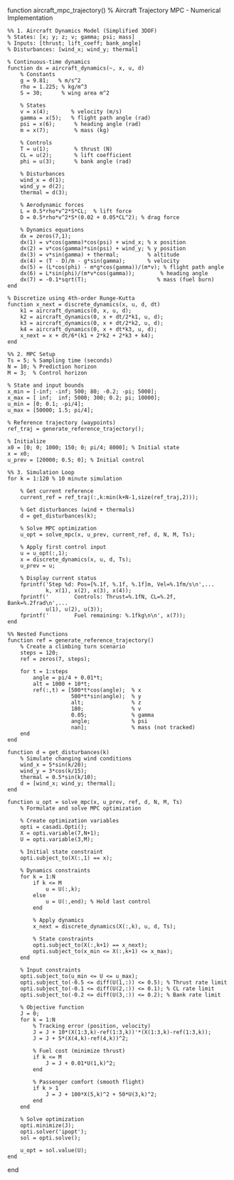 function aircraft_mpc_trajectory()
    % Aircraft Trajectory MPC - Numerical Implementation
    
    %% 1. Aircraft Dynamics Model (Simplified 3DOF)
    % States: [x; y; z; v; gamma; psi; mass]
    % Inputs: [thrust; lift_coeff; bank_angle]
    % Disturbances: [wind_x; wind_y; thermal]
    
    % Continuous-time dynamics
    function dx = aircraft_dynamics(~, x, u, d)
        % Constants
        g = 9.81;   % m/s^2
        rho = 1.225; % kg/m^3
        S = 30;      % wing area m^2
        
        % States
        v = x(4);       % velocity (m/s)
        gamma = x(5);   % flight path angle (rad)
        psi = x(6);      % heading angle (rad)
        m = x(7);        % mass (kg)
        
        % Controls
        T = u(1);        % thrust (N)
        CL = u(2);       % lift coefficient
        phi = u(3);      % bank angle (rad)
        
        % Disturbances
        wind_x = d(1);
        wind_y = d(2);
        thermal = d(3);
        
        % Aerodynamic forces
        L = 0.5*rho*v^2*S*CL;  % lift force
        D = 0.5*rho*v^2*S*(0.02 + 0.05*CL^2); % drag force
        
        % Dynamics equations
        dx = zeros(7,1);
        dx(1) = v*cos(gamma)*cos(psi) + wind_x; % x position
        dx(2) = v*cos(gamma)*sin(psi) + wind_y; % y position
        dx(3) = v*sin(gamma) + thermal;         % altitude
        dx(4) = (T - D)/m - g*sin(gamma);       % velocity
        dx(5) = (L*cos(phi) - m*g*cos(gamma))/(m*v); % flight path angle
        dx(6) = L*sin(phi)/(m*v*cos(gamma));        % heading angle
        dx(7) = -0.1*sqrt(T);                      % mass (fuel burn)
    end

    % Discretize using 4th-order Runge-Kutta
    function x_next = discrete_dynamics(x, u, d, dt)
        k1 = aircraft_dynamics(0, x, u, d);
        k2 = aircraft_dynamics(0, x + dt/2*k1, u, d);
        k3 = aircraft_dynamics(0, x + dt/2*k2, u, d);
        k4 = aircraft_dynamics(0, x + dt*k3, u, d);
        x_next = x + dt/6*(k1 + 2*k2 + 2*k3 + k4);
    end

    %% 2. MPC Setup
    Ts = 5; % Sampling time (seconds)
    N = 10; % Prediction horizon
    M = 3;  % Control horizon
    
    % State and input bounds
    x_min = [-inf; -inf; 500; 80; -0.2; -pi; 5000];
    x_max = [ inf;  inf; 5000; 300; 0.2; pi; 10000];
    u_min = [0; 0.1; -pi/4];
    u_max = [50000; 1.5; pi/4];
    
    % Reference trajectory (waypoints)
    ref_traj = generate_reference_trajectory();
    
    % Initialize
    x0 = [0; 0; 1000; 150; 0; pi/4; 8000]; % Initial state
    x = x0;
    u_prev = [20000; 0.5; 0]; % Initial control
    
    %% 3. Simulation Loop
    for k = 1:120 % 10 minute simulation
        
        % Get current reference
        current_ref = ref_traj(:,k:min(k+N-1,size(ref_traj,2)));
        
        % Get disturbances (wind + thermals)
        d = get_disturbances(k);
        
        % Solve MPC optimization
        u_opt = solve_mpc(x, u_prev, current_ref, d, N, M, Ts);
        
        % Apply first control input
        u = u_opt(:,1);
        x = discrete_dynamics(x, u, d, Ts);
        u_prev = u;
        
        % Display current status
        fprintf('Step %d: Pos=[%.1f, %.1f, %.1f]m, Vel=%.1fm/s\n',...
                k, x(1), x(2), x(3), x(4));
        fprintf('        Controls: Thrust=%.1fN, CL=%.2f, Bank=%.2frad\n',...
                u(1), u(2), u(3));
        fprintf('        Fuel remaining: %.1fkg\n\n', x(7));
    end
    
    %% Nested Functions
    function ref = generate_reference_trajectory()
        % Create a climbing turn scenario
        steps = 120;
        ref = zeros(7, steps);
        
        for t = 1:steps
            angle = pi/4 + 0.01*t;
            alt = 1000 + 10*t;
            ref(:,t) = [500*t*cos(angle);  % x
                        500*t*sin(angle);  % y
                        alt;               % z
                        180;               % v
                        0.05;              % gamma
                        angle;             % psi
                        nan];              % mass (not tracked)
        end
    end

    function d = get_disturbances(k)
        % Simulate changing wind conditions
        wind_x = 5*sin(k/20);
        wind_y = 3*cos(k/15);
        thermal = 0.5*sin(k/10);
        d = [wind_x; wind_y; thermal];
    end

    function u_opt = solve_mpc(x, u_prev, ref, d, N, M, Ts)
        % Formulate and solve MPC optimization
        
        % Create optimization variables
        opti = casadi.Opti();
        X = opti.variable(7,N+1);
        U = opti.variable(3,M);
        
        % Initial state constraint
        opti.subject_to(X(:,1) == x);
        
        % Dynamics constraints
        for k = 1:N
            if k <= M
                u = U(:,k);
            else
                u = U(:,end); % Hold last control
            end
            
            % Apply dynamics
            x_next = discrete_dynamics(X(:,k), u, d, Ts);
            
            % State constraints
            opti.subject_to(X(:,k+1) == x_next);
            opti.subject_to(x_min <= X(:,k+1) <= x_max);
        end
        
        % Input constraints
        opti.subject_to(u_min <= U <= u_max);
        opti.subject_to(-0.5 <= diff(U(1,:)) <= 0.5); % Thrust rate limit
        opti.subject_to(-0.1 <= diff(U(2,:)) <= 0.1); % CL rate limit
        opti.subject_to(-0.2 <= diff(U(3,:)) <= 0.2); % Bank rate limit
        
        % Objective function
        J = 0;
        for k = 1:N
            % Tracking error (position, velocity)
            J = J + 10*(X(1:3,k)-ref(1:3,k))'*(X(1:3,k)-ref(1:3,k));
            J = J + 5*(X(4,k)-ref(4,k))^2;
            
            % Fuel cost (minimize thrust)
            if k <= M
                J = J + 0.01*U(1,k)^2;
            end
            
            % Passenger comfort (smooth flight)
            if k > 1
                J = J + 100*X(5,k)^2 + 50*U(3,k)^2;
            end
        end
        
        % Solve optimization
        opti.minimize(J);
        opti.solver('ipopt');
        sol = opti.solve();
        
        u_opt = sol.value(U);
    end
end
